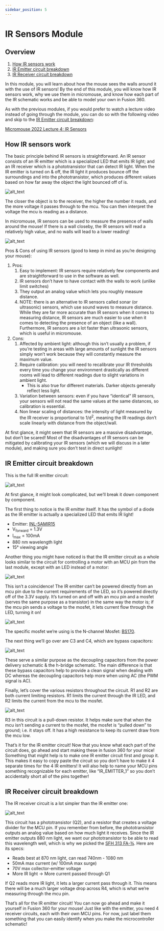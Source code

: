 ```yaml
---
sidebar_position: 5
---
```


# IR Sensors Module

## Overview

1. [How IR sensors work](#how-ir-sensors-work)
2. [IR Emitter circuit breakdown](#ir-emitter-circuit-breakdown)
3. [IR Receiver circuit breakdown](#ir-receiver-circuit-breakdown)

In this module, you will learn about how the mouse sees the walls around it with the use of IR sensors! By the end of this module, you will know how IR sensors work, why we use them in micromouse, and know how each part of the IR schematic works and be able to model your own in Fusion 360.

As with the previous modules, if you would prefer to watch a lecture video instead of going through the module, you can do so with the following video and skip to the [IR Emitter circuit breakdown](#how-ir-sensors-work):

[Micromouse 2022 Lecture 4: IR Sensors](https://youtu.be/3N5E1Ai-aI8?list=PLAWsHzw_h0iiPIaGyXAr44G0XfHfyjOe7)

## How IR sensors work

The basic principle behind IR sensors is straightforward. An IR sensor consists of an IR emitter which is a specialized LED that emits IR light; and an IR receiver which is a phototransistor that can detect IR light. When the IR emitter is turned on & off, the IR light it produces bounce off the surroundings and into the phototransistor, which produces different values based on how far away the object the light bounced off of is.

![alt_text](images3/image6.png "image_tooltip")

The closer the object is to the receiver, the higher the number it reads, and the more voltage it passes through to the mcu. You can then interpret the voltage the mcu is reading as a distance.

In micromouse, IR sensors can be used to measure the presence of walls around the mouse! If there is a wall closeby, the IR sensors will read a relatively high value, and no walls will lead to a lower reading!

![alt_text](images3/image8.png "image_tooltip")

Pros & Cons of using IR sensors (good to keep in mind as you’re designing your mouse):

1. Pros:
   1. Easy to implement: IR sensors require relatively few components and are straightforward to use in the software as well.
   2. IR sensors don’t have to have contact with the walls to work (unlike limit switches)
   3. They output an analog value which lets you roughly measure distance.
   4. NOTE: there is an alternative to IR sensors called sonar (or ultrasonic) sensors, which use sound waves to measure distance. While they are far more accurate than IR sensors when it comes to measuring distance, IR sensors are much easier to use when it comes to detecting the presence of an object (like a wall). Furthermore, IR sensors are a lot faster than ultrasonic sensors, which is useful in micromouse.
2. Cons:
   1. Affected by ambient light: although this isn’t usually a problem, if you’re testing in areas with large amounts of sunlight the IR sensors simply won’t work because they will constantly measure the maximum value.
   2. Require calibration: you will need to recalibrate your IR thresholds every time you change your environment drastically as different rooms will lead to different readings due to slight variations in ambient light.
      - This is also true for different materials. Darker objects generally reflect less light.
   3. Variation between sensors: even if you have “identical” IR sensors, your sensors will not read the same values at the same distances, so calibration is essential.
   4. Non linear scaling of distances: the intensity of light measured by the IR receiver is proportional to 1/d<sup>2</sup>, meaning the IR readings don’t scale linearly with distance from the object/wall.

At first glance, it might seem that IR sensors are a massive disadvantage, but don’t be scared! Most of the disadvantages of IR sensors can be mitigated by calibrating your IR sensors (which we will discuss in a later module), and making sure you don’t test in direct sunlight!

## IR Emitter circuit breakdown

This is the full IR emitter circuit:

![alt_text](images3/image2.png "image_tooltip")

At first glance, it might look complicated, but we’ll break it down component by component.

The first thing to notice is the IR emitter itself. It has the symbol of a diode as the IR emitter is actually a specialized LED that emits IR light!

- Emitter: [INL-5AMIR15](https://www.digikey.com/en/products/detail/inolux/INL-5AMIR15/10384755)
- V<sub>forward</sub> = 1.3V
- I<sub>max</sub> = 100mA
- 880 nm wavelength light
- 15° viewing angle

Another thing you might have noticed is that the IR emitter circuit as a whole looks similar to the circuit for controlling a motor with an MCU pin from the last module, except with an LED instead of a motor:

![alt_text](images3/image5.png "image_tooltip")

This isn’t a coincidence! The IR emitter can’t be powered directly from an mcu pin due to the current requirements of the LED, so it’s powered directly off of the 3.3V supply. It’s turned on and off with an mcu pin and a mosfet (serves the same purpose as a transistor) in the same way the motor is; if the mcu pin sends a voltage to the mosfet, it lets current flow through the LED, turning it on!

![alt_text](images3/image3.png "image_tooltip")

The specific mosfet we’re using is the N-channel Mosfet: [BS170](https://www.digikey.com/en/products/detail/BS170/BS170-ND/244280).

The next thing we’ll go over are C3 and C4, which are bypass capacitors:

![alt_text](images3/image1.png "image_tooltip")

These serve a similar purpose as the decoupling capacitors from the power delivery schematic & the h-bridge schematic. The main difference is that these bypass capacitors help to provide a clean signal when dealing with DC whereas the decoupling capacitors help more when using AC (the PWM signal is AC).

Finally, let’s cover the various resistors throughout the circuit. R1 and R2 are both current limiting resistors. R1 limits the current through the IR LED, and R2 limits the current from the mcu to the mosfet.

![alt_text](images3/image7.png "image_tooltip")

R3 in this circuit is a pull-down resistor. It helps make sure that when the mcu isn’t sending a current to the mosfet, the mosfet is “pulled down” to ground; i.e. it stays off. It has a high resistance to keep its current draw from the mcu low.

That’s it for the IR emitter circuit! Now that you know what each part of the circuit does, go ahead and start making these in fusion 360 for your mice! Something that might help is to make one IR emitter circuit first and group it. This makes it easy to copy paste the circuit so you don’t have to make it 4 separate times for the 4 IR emitters! It will also help to name your MCU pins something recognizable for each emitter, like “IR_EMITTER_1” so you don’t accidentally short all of the pins together!

## IR Receiver circuit breakdown

The IR receiver circuit is a lot simpler than the IR emitter one:

![alt_text](images3/image4.png "image_tooltip")

This circuit has a phototransistor (Q2), and a resistor that creates a voltage divider for the MCU pin. If you remember from before, the phototransistor outputs an analog value based on how much light it receives. Since the IR emitter outputs 880 nm light, we want our phototransistor to be able to read this wavelength well, which is why we picked the [SFH 313 FA-¾](https://www.digikey.com/en/products/detail/osram-opto-semiconductors-inc/SFH-313-FA-3-4/1630112). Here are its specs:

- Reads best at 870 nm light, can read 740nm - 1080 nm
- 50mA max current (w/ 100mA max surge)
- 70V max collector-emitter voltage
- More IR light → More current passed through Q1

If Q2 reads more IR light, it lets a larger current pass through it. This means there will be a much larger voltage drop across R4, which is what we’re measuring through the mcu pin.

That’s all for the IR emitter circuit! You can now go ahead and make it yourself in Fusion 360 for your mouse! Just like with the emitter, you need 4 receiver circuits, each with their own MCU pins. For now, just label them something that you can easily identify when you make the microcontroller schematic!
